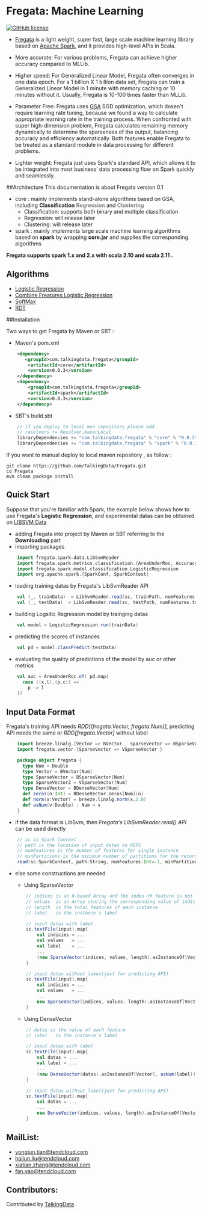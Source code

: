 Fregata: Machine Learning
==================================

[![GitHub license](http://og41w30k3.bkt.clouddn.com/apache2.svg)](./LICENSE)

- [Fregata](http://talkingdata.com) is a light weight, super fast, large scale machine learning library based on [Apache Spark](http://spark.apache.org/), and it provides high-level APIs in Scala.

- More accurate: For various problems, Fregata can achieve higher accuracy compared to MLLib.

- Higher speed: For Generalized Linear Model, Fregata often converges in one data epoch. For a 1 billion X 1 billion data set, Fregata can train a Generalized Linear Model in 1 minute with memory caching or 10 minutes without it. Usually, Fregata is 10-100 times faster than MLLib.

- Parameter Free: Fregata uses [GSA](http://arxiv.org/abs/1611.03608) SGD optimization, which dosen't require learning rate tuning, because we found a way to calculate appropriate learning rate in the training process. When confronted with super high-dimension problem, Fregata calculates remaining memory dynamically to determine the sparseness of the output, balancing accuracy and efficiency automatically. Both features enable Fregata to be treated as a standard module in data processing for different problems.

- Lighter weight: Fregata just uses Spark's standard API,  which allows it to be integrated into most business’ data processing flow on Spark quickly and seamlessly.

##Architecture
This documentation is about Fregata version 0.1

- core : mainly implements stand-alone algorithms based on GSA, including  **Classification** <font color=#808080> **Regression**</font> and <font color=#808080>  **Clustering** </font>
  - Classification: supports both binary and multiple classification
  - Regression: will release later
  - Clustering: will release later
- spark : mainly implements large scale machine learning algorithms based on **spark** by wrapping **core.jar** and supplies the corresponding algorithms

**Fregata supports spark 1.x and 2.x with scala 2.10 and scala 2.11 .**

## Algorithms

- [Logistic Regression](./docs/logistic_regression.md)
- [Combine Freatures Logistic Regression](./docs/clr.md)
- [SoftMax](./docs/softmax.md)
- [RDT](./docs/rdt.md)

##Installation

Two ways to get Fregata by Maven or SBT :

- Maven's pom.xml

```xml
    <dependency>
       <groupId>com.talkingdata.fregata</groupId>
        <artifactId>core</artifactId>
        <version>0.0.3</version>
    </dependency>
    <dependency>
        <groupId>com.talkingdata.fregata</groupId>
        <artifactId>spark</artifactId>
        <version>0.0.3</version>
    </dependency>
```

- SBT's build.sbt

```scala
    // if you deploy to local mvn repository please add
    // resolvers += Resolver.mavenLocal
    libraryDependencies += "com.talkingdata.fregata" % "core" % "0.0.3"
    libraryDependencies += "com.talkingdata.fregata" % "spark" % "0.0.3"
```

If you want to manual deploy to local maven repository , as follow :
```
git clone https://github.com/TalkingData/Fregata.git
cd Fregata
mvn clean package install
```

## Quick Start
Suppose that you're familiar with Spark, the example below shows how to use Fregata's **Logistic Regression**, and experimental datas can be obtained on [LIBSVM Data](https://www.csie.ntu.edu.tw/~cjlin/libsvmtools/datasets/)

- adding Fregata into project by Maven or SBT referring to the **Downloading** part
- importing packages

```scala
	import fregata.spark.data.LibSvmReader
	import fregata.spark.metrics.classification.{AreaUnderRoc, Accuracy}
	import fregata.spark.model.classification.LogisticRegression
	import org.apache.spark.{SparkConf, SparkContext}
```

- loading training datas by Fregata's LibSvmReader API

```scala
    val (_, trainData)  = LibSvmReader.read(sc, trainPath, numFeatures.toInt)
    val (_, testData)  = LibSvmReader.read(sc, testPath, numFeatures.toInt)
```

- building Logsitic Regression model by trainging datas

```scala
    val model = LogisticRegression.run(trainData)
```

- predicting the scores of instances

```scala
    val pd = model.classPredict(testData)
```

- evaluating the quality of predictions of the model by auc or other metrics

```scala
    val auc = AreaUnderRoc.of( pd.map{
      case ((x,l),(p,c)) =>
        p -> l
    })
```

## Input Data Format
Fregata's training API needs *RDD[(fregata.Vector, fregata.Num)]*, predicting API needs the same or *RDD[fregata.Vector]* without label

```scala
	import breeze.linalg.{Vector => BVector , SparseVector => BSparseVector , DenseVector => BDenseVector}
	import fregata.vector.{SparseVector => VSparseVector }

	package object fregata {
	  type Num = Double
	  type Vector = BVector[Num]
	  type SparseVector = BSparseVector[Num]
	  type SparseVector2 = VSparseVector[Num]
	  type DenseVector = BDenseVector[Num]
	  def zeros(n:Int) = BDenseVector.zeros[Num](n)
	  def norm(x:Vector) = breeze.linalg.norm(x,2.0)
	  def asNum(v:Double) : Num = v
	}

```

- if the data format is LibSvm, then *Fregata's LibSvmReader.read() API* can be used directly

```scala
	// sc is Spark Context
	// path is the location of input datas on HDFS
	// numFeatures is the number of features for single instance
	// minPartitions is the minimum number of partitions for the returned RDD pointing the input datas
	read(sc:SparkContext, path:String, numFeatures:Int=-1, minPartition:Int=-1):(Int, RDD[(fregata.Vector, fregata.Num)])
```

- else some constructions are needed

	- Using SparseVector

	```scala
		// indices is an 0-based Array and the index-th feature is not equal to zero
		// values  is an Array storing the corresponding value of indices
		// length  is the total features of each instance
		// label   is the instance's label

		// input datas with label
		sc.textFile(input).map{
			val indicies = ...
			val values   = ...
			val label    = ...
			...
			(new SparseVector(indices, values, length).asInstanceOf[Vector], asNum(label))
		}

		// input datas without label(just for predicting API)
		sc.textFile(input).map{
			val indicies = ...
			val values   = ...
			...
			new SparseVector(indices, values, length).asInstanceOf[Vector]
		}
	```
	- Using DenseVector

	```scala
		// datas is the value of each feature
		// label   is the instance's label

		// input datas with label
		sc.textFile(input).map{
			val datas = ...
			val label = ...
			...
			(new DenseVector(datas).asInstanceOf[Vector], asNum(label))
		}

		// input datas without label(just for predicting API)
		sc.textFile(input).map{
			val datas = ...
			...
			new DenseVector(indices, values, length).asInstanceOf[Vector]
		}
	```

## MailList:
   - yongjun.tian@tendcloud.com
   - haijun.liu@tendcloud.com
   - xiatian.zhang@tendcloud.com
   - fan.yao@tendcloud.com

## Contributors:

Contributed by [TalkingData](https://github.com/TalkingData/Fregata/contributors) .
